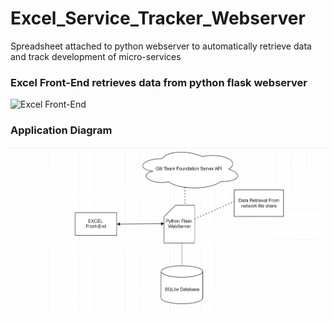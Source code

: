 # Excel_Service_Tracker_Webserver
Spreadsheet attached to python webserver to automatically retrieve data and track development of micro-services

<h3>Excel Front-End retrieves data from python flask webserver</h3>

![Excel Front-End](picture.png)

<h3>Application Diagram</h3>

![Diagram](diagram.png)
